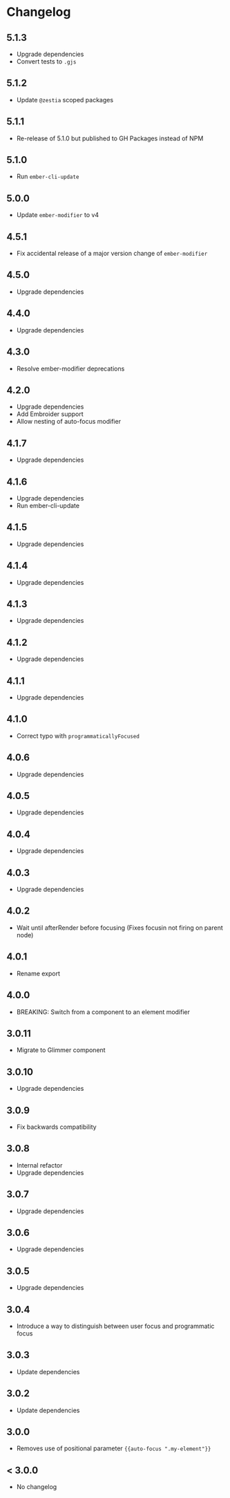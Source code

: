 # Changelog

## 5.1.3

- Upgrade dependencies
- Convert tests to `.gjs`

## 5.1.2

- Update `@zestia` scoped packages

## 5.1.1

- Re-release of 5.1.0 but published to GH Packages instead of NPM

## 5.1.0

- Run `ember-cli-update`

## 5.0.0

- Update `ember-modifier` to v4

## 4.5.1

- Fix accidental release of a major version change of `ember-modifier`

## 4.5.0

- Upgrade dependencies

## 4.4.0

- Upgrade dependencies

## 4.3.0

- Resolve ember-modifier deprecations

## 4.2.0

- Upgrade dependencies
- Add Embroider support
- Allow nesting of auto-focus modifier

## 4.1.7

- Upgrade dependencies

## 4.1.6

- Upgrade dependencies
- Run ember-cli-update

## 4.1.5

- Upgrade dependencies

## 4.1.4

- Upgrade dependencies

## 4.1.3

- Upgrade dependencies

## 4.1.2

- Upgrade dependencies

## 4.1.1

- Upgrade dependencies

## 4.1.0

- Correct typo with `programmaticallyFocused`

## 4.0.6

- Upgrade dependencies

## 4.0.5

- Upgrade dependencies

## 4.0.4

- Upgrade dependencies

## 4.0.3

- Upgrade dependencies

## 4.0.2

- Wait until afterRender before focusing
  (Fixes focusin not firing on parent node)

## 4.0.1

- Rename export

## 4.0.0

- BREAKING: Switch from a component to an element modifier

## 3.0.11

- Migrate to Glimmer component

## 3.0.10

- Upgrade dependencies

## 3.0.9

- Fix backwards compatibility

## 3.0.8

- Internal refactor
- Upgrade dependencies

## 3.0.7

- Upgrade dependencies

## 3.0.6

- Upgrade dependencies

## 3.0.5

- Upgrade dependencies

## 3.0.4

- Introduce a way to distinguish between user focus and programmatic focus

## 3.0.3

- Update dependencies

## 3.0.2

- Update dependencies

## 3.0.0

- Removes use of positional parameter `{{auto-focus ".my-element"}}`

## < 3.0.0

- No changelog
